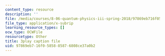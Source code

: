 ```yaml
---
content_type: resource
description: ''
file: /media/courses/8-06-quantum-physics-iii-spring-2018/97869eb716f0585885876808ce37a0b2_TDYMriH63us.vtt
file_type: application/x-subrip
learning_resource_types: []
ocw_type: OCWFile
resourcetype: Other
title: 3play caption file
uid: 97869eb7-16f0-5858-8587-6808ce37a0b2
---
```

